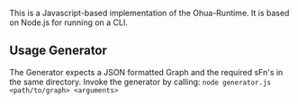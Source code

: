 This is a Javascript-based implementation of the Ohua-Runtime. It is based on Node.js for running on a CLI.

## Usage Generator
The Generator expects a JSON formatted Graph and the required sFn's in the same directory. Invoke the generator by calling:
```node generator.js <path/to/graph> <arguments>```
